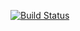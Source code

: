 [![Build Status](https://travis-ci.org/gbv/travis-docker-test.svg?branch=master)](https://travis-ci.org/gbv/travis-docker-test)
